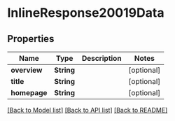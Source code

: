 # InlineResponse20019Data

## Properties

Name | Type | Description | Notes
------------ | ------------- | ------------- | -------------
**overview** | **String** |  | [optional] 
**title** | **String** |  | [optional] 
**homepage** | **String** |  | [optional] 

[[Back to Model list]](../README.md#documentation-for-models) [[Back to API list]](../README.md#documentation-for-api-endpoints) [[Back to README]](../README.md)


